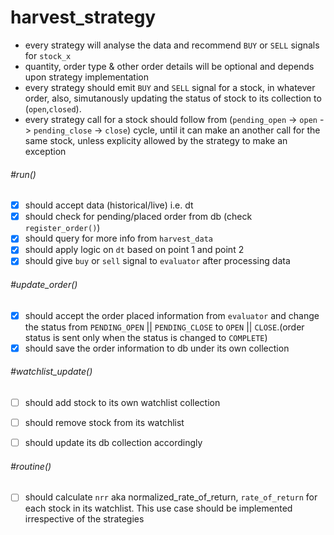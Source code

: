 # harvest_strategy

* every strategy will analyse the data and recommend `BUY` or `SELL` signals for `stock_x`
* quantity, order type & other order details will be optional and depends upon strategy implementation
* every strategy should emit `BUY` and  `SELL` signal  for a stock, in whatever order, also, simutanously updating the status of stock to   its collection to (`open`,`closed`).
* every strategy call for a stock should follow  from (`pending_open` -> `open` -> `pending_close` -> `close`) cycle, until it can make an another call for the same stock, unless explicity allowed by the strategy to make an exception


###### #run()
- [x] should accept data (historical/live) i.e. dt
- [x] should check for pending/placed order from db (check `register_order()`)
- [x] should query for more info from `harvest_data` 
- [x] should apply logic on `dt` based on point 1 and point 2
- [x] should give `buy` or `sell` signal to `evaluator` after processing data

###### #update_order()
- [x] should accept the order placed information from `evaluator` and change the status from `PENDING_OPEN` || `PENDING_CLOSE` to `OPEN` || `CLOSE`.(order status is sent only when the status is changed to `COMPLETE`)
- [x] should save the order information to db under its own collection

###### #watchlist_update()
- [ ] should add stock to its own watchlist collection
- [ ] should remove stock from its watchlist
- [ ] should update its db collection accordingly


###### #routine()
- [ ] should calculate `nrr` aka normalized_rate_of_return, `rate_of_return` for each stock in its watchlist. This use case should be implemented irrespective of the strategies

